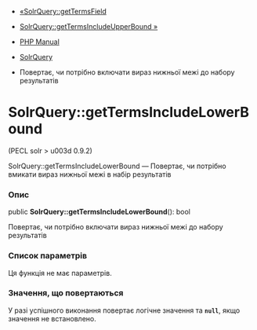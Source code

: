 - [«SolrQuery::getTermsField](solrquery.gettermsfield.md)
- [SolrQuery::getTermsIncludeUpperBound
»](solrquery.gettermsincludeupperbound.md)

- [PHP Manual](index.md)
- [SolrQuery](class.solrquery.md)
- Повертає, чи потрібно включати вираз нижньої межі до набору
результатів

# SolrQuery::getTermsIncludeLowerBound

(PECL solr \> u003d 0.9.2)

SolrQuery::getTermsIncludeLowerBound — Повертає, чи потрібно вмикати
вираз нижньої межі в набір результатів

### Опис

public **SolrQuery::getTermsIncludeLowerBound**(): bool

Повертає, чи потрібно включати вираз нижньої межі до набору
результатів

### Список параметрів

Ця функція не має параметрів.

### Значення, що повертаються

У разі успішного виконання повертає логічне значення та
**`null`**, якщо значення не встановлено.
